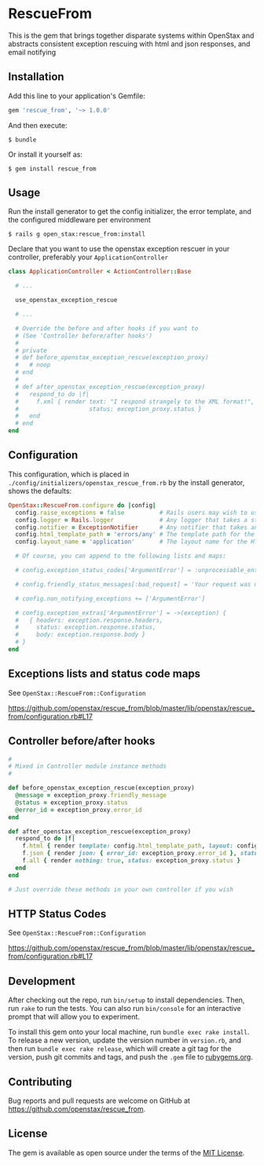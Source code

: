 # RescueFrom

This is the gem that brings together disparate systems within OpenStax and abstracts consistent exception rescuing with html and json responses, and email notifying

## Installation

Add this line to your application's Gemfile:

```ruby
gem 'rescue_from', '~> 1.0.0'
```

And then execute:

    $ bundle

Or install it yourself as:

    $ gem install rescue_from

## Usage

Run the install generator to get the config initializer, the error template, and the configured middleware per environment

```
$ rails g open_stax:rescue_from:install
```

Declare that you want to use the openstax exception rescuer in your controller, preferably your `ApplicationController`

```ruby
class ApplicationController < ActionController::Base

  # ...

  use_openstax_exception_rescue

  # ...

  # Override the before and after hooks if you want to
  # (See 'Controller before/after hooks')
  #
  # private
  # def before_openstax_exception_rescue(exception_proxy)
  #   # noop
  # end
  #
  # def after_openstax_exception_rescue(exception_proxy)
  #   respond_to do |f|
  #     f.xml { render text: "I respond strangely to the XML format!",
  #                    status: exception_proxy.status }
  #   end
  # end
end
```

## Configuration

This configuration, which is placed in `./config/initializers/openstax_rescue_from.rb` by the install generator, shows the defaults:

```ruby
OpenStax::RescueFrom.configure do |config|
  config.raise_exceptions = false          # Rails users may wish to use Rails.application.config.consider_all_requests_local to decide this
  config.logger = Rails.logger             # Any logger that takes a string in an #error method will work
  config.notifier = ExceptionNotifier      # Any notifier that takes an exception in a #notify_exception method will work
  config.html_template_path = 'errors/any' # The template path for the HTML response
  config.layout_name = 'application'       # The layout name for the HTML response

  # Of course, you can append to the following lists and maps:

  # config.exception_status_codes['ArgumentError'] = :unprocessable_entity

  # config.friendly_status_messages[:bad_request] = 'Your request was not good.'

  # config.non_notifying_exceptions += ['ArgumentError']

  # config.exception_extras['ArgumentError'] = ->(exception) {
  #   { headers: exception.response.headers,
  #     status: exception.response.status,
  #     body: exception.response.body }
  # }
end
```

## Exceptions lists and status code maps

See `OpenStax::RescueFrom::Configuration`

https://github.com/openstax/rescue_from/blob/master/lib/openstax/rescue_from/configuration.rb#L17

## Controller before/after hooks
```ruby
#
# Mixed in Controller module instance methods
#

def before_openstax_exception_rescue(exception_proxy)
  @message = exception_proxy.friendly_message
  @status = exception_proxy.status
  @error_id = exception_proxy.error_id
end

def after_openstax_exception_rescue(exception_proxy)
  respond_to do |f|
    f.html { render template: config.html_template_path, layout: config.layout_name, status: exception_proxy.status }
    f.json { render json: { error_id: exception_proxy.error_id }, status: exception_proxy.status }
    f.all { render nothing: true, status: exception_proxy.status }
  end
end

# Just override these methods in your own controller if you wish
```

## HTTP Status Codes

See `OpenStax::RescueFrom::Configuration`

https://github.com/openstax/rescue_from/blob/master/lib/openstax/rescue_from/configuration.rb#L17

## Development

After checking out the repo, run `bin/setup` to install dependencies. Then, run `rake` to run the tests. You can also run `bin/console` for an interactive prompt that will allow you to experiment.

To install this gem onto your local machine, run `bundle exec rake install`. To release a new version, update the version number in `version.rb`, and then run `bundle exec rake release`, which will create a git tag for the version, push git commits and tags, and push the `.gem` file to [rubygems.org](https://rubygems.org).

## Contributing

Bug reports and pull requests are welcome on GitHub at https://github.com/openstax/rescue_from.


## License

The gem is available as open source under the terms of the [MIT License](http://opensource.org/licenses/MIT).

